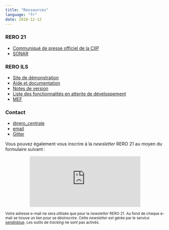 ```yaml
---
title: "Ressources"
language: "fr"
date: 2018-12-12
---
```


### RERO 21

- [Communiqué de presse officiel de la CIIP](https://www.rero.ch/pdfview.php?section=communique&filename=ciip_communique.pdf)
- [SONAR](https://sonar.ch)

### RERO ILS

- [Site de démonstration](https://ils.test.rero.ch)
- [Aide et documentation](https://ils.test.rero.ch/help/home/)
- [Notes de version](https://github.com/rero/rero-ils/releases)
- [Liste des fonctionnalités en attente de développement](https://tree.taiga.io/project/rero21-reroils/backlog)
- [MEF](https://mef.test.rero.ch)

### Contact

- [<i class="fab fa-twitter"></i> @rero_centrale](https://twitter.com/rero_centrale)
- [<i class="far fa-envelope"></i> email](mailto:info@rero.ch)
- [<i class="far fa-comments"></i> Gitter](https://gitter.im/rero/reroils)

Vous pouvez également vous inscrire à la *newsletter* RERO 21 au moyen du formulaire suivant :

<div class="p-2 rero21-iframe">
<iframe width="350" height="160" src="https://my.sendinblue.com/users/subscribe/js_id/3sjlc/id/3" frameborder="0" scrolling="auto" allowfullscreen style="display: block;margin-left: auto;margin-right: auto;"></iframe><p class="p-2"><small>Votre adresse e-mail ne sera utilisée que pour la <em>newsletter</em> RERO 21. Au fond de chaque e-mail se trouve un lien pour se désinscrire. Cette <em>newsletter</em> est gérée par le service <a href="https://www.sendinblue.com/gdpr/">sendinblue</a>. Les outils de <em>tracking</em> ne sont pas activés.</small></p>
</div>


